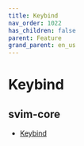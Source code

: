 ```yaml
---
title: Keybind
nav_order: 1022
has_children: false
parent: Feature
grand_parent: en_us
---
```



# Keybind


## svim-core

* [Keybind](https://samwhelp.github.io/tool-svim-doc/read/en_us/feature/keybind.html)
